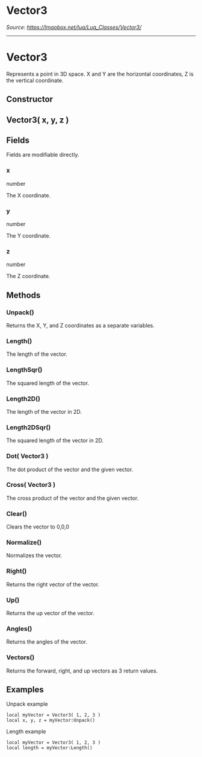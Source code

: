 # Vector3

*Source: https://lmaobox.net/lua/Lua_Classes/Vector3/*

---



# Vector3


Represents a point in 3D space. X and Y are the horizontal coordinates, Z is the vertical coordinate.


## Constructor


## Vector3( x, y, z )


## Fields


Fields are modifiable directly.


### x


number


The X coordinate.


### y


number


The Y coordinate.


### z


number


The Z coordinate.


## Methods


### Unpack()


Returns the X, Y, and Z coordinates as a separate variables.


### Length()


The length of the vector.


### LengthSqr()


The squared length of the vector.


### Length2D()


The length of the vector in 2D.


### Length2DSqr()


The squared length of the vector in 2D.


### Dot( Vector3 )


The dot product of the vector and the given vector.


### Cross( Vector3 )


The cross product of the vector and the given vector.


### Clear()


Clears the vector to 0,0,0


### Normalize()


Normalizes the vector.


### Right()


Returns the right vector of the vector.


### Up()


Returns the up vector of the vector.


### Angles()


Returns the angles of the vector.


### Vectors()


Returns the forward, right, and up vectors as 3 return values.


## Examples


Unpack example
```
local myVector = Vector3( 1, 2, 3 )
local x, y, z = myVector:Unpack()

```

Length example
```
local myVector = Vector3( 1, 2, 3 )
local length = myVector:Length()

```


